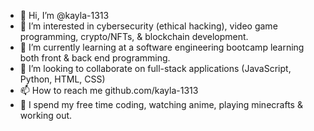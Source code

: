- 👋 Hi, I’m @kayla-1313
- 👀 I’m interested in cybersecurity (ethical hacking), video game programming, crypto/NFTs, & blockchain development.
- 🌱 I’m currently learning at a software engineering bootcamp learning both front & back end programming. 
- 💞️ I’m looking to collaborate on full-stack applications (JavaScript, Python, HTML, CSS)  
- 📫 How to reach me github.com/kayla-1313
- 🔮 I spend my free time coding, watching anime, playing minecrafts & working out. 

<!---
kayla-1313/kayla-1313 is a ✨ special ✨ repository because its `README.md` (this file) appears on your GitHub profile.
You can click the Preview link to take a look at your changes.
--->
